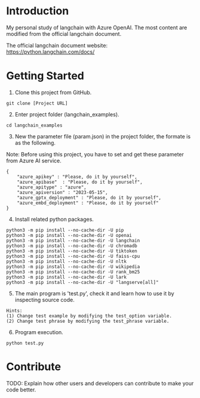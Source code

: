 # Introduction 
My personal study of langchain with Azure OpenAI. The most content are modified from the official langchain document.

The official langchain document website: https://python.langchain.com/docs/

# Getting Started
1. Clone this project from GitHub.
```text=
git clone [Project URL]
```

2. Enter project folder (langchain_examples).
```text=
cd langchain_examples
```

3. New the parameter file (param.json) in the project folder, the formate is as the following.

Note: Before using this project, you have to set and get these parameter from Azure AI service.
```text=
{
    "azure_apikey" : "Please, do it by yourself", 
    "azure_apibase"  : "Please, do it by yourself",
    "azure_apitype" : "azure",
    "azure_apiversion" : "2023-05-15",
    "azure_gptx_deployment" : "Please, do it by yourself",
    "azure_embd_deployment" : "Please, do it by yourself"
}
```

4. Install related python packages.
```text=
python3 -m pip install --no-cache-dir -U pip
python3 -m pip install --no-cache-dir -U openai
python3 -m pip install --no-cache-dir -U langchain
python3 -m pip install --no-cache-dir -U chromadb
python3 -m pip install --no-cache-dir -U tiktoken
python3 -m pip install --no-cache-dir -U faiss-cpu
python3 -m pip install --no-cache-dir -U nltk
python3 -m pip install --no-cache-dir -U wikipedia
python3 -m pip install --no-cache-dir -U rank_bm25
python3 -m pip install --no-cache-dir -U lark
python3 -m pip install --no-cache-dir -U "langserve[all]"
```

5. The main program is 'test.py', check it and learn how to use it by inspecting source code.
```text=
Hints:
(1) Change test example by modifying the test_option variable.
(2) Change test phrase by modifying the test_phrase variable.
```

6. Program execution.
```text=
python test.py
```

# Contribute
TODO: Explain how other users and developers can contribute to make your code better. 
